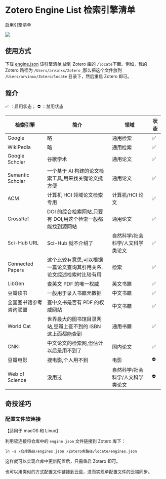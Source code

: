 # Zotero Engine List 检索引擎清单

启用引擎清单

![](https://gw.alipayobjects.com/zos/antfincdn/XnJTWqQaeo/831a8c93-c2b5-4dfe-b7b6-6d306eda732a.png)

## 使用方式

下载 [engine.json](https://raw.githubusercontent.com/arvinxx/zotero-enginelist/master/engines.json) 该引擎清单,放到 Zotero 库的 `/locate`下面。例如，我的 Zotero 路径为 `/Users/arvinxx/Zotero` ,那么把这个文件放到 `/Users/arvinxx/Zotero/locate` 目录下，然后重启 Zotero 即可。

## 简介

✅ ：启用状态； ⛔️ ：禁用状态

| 检索引擎               | 简介                                                                 | 领域                             | 状态 |
| ---------------------- | -------------------------------------------------------------------- | -------------------------------- | ---- |
| Google                 | 略                                                                   | 通用检索                         | ✅   |
| WikiPedia              | 略                                                                   | 通用检索                         | ✅   |
| Google Scholar         | 谷歌学术                                                             | 通用论文                         | ✅   |
| Semantic Scholar       | 一个基于 AI 构建的论文检索工具,用来找关键论文挺方便                  | 通用论文                         | ✅   |
| ACM                    | 计算机 HCI 领域论文检索专用                                          | 计算机/HCI 论文                  | ✅   |
| CrossRef               | DOI 的综合检索网站,只要有 DOI,用这个检索一般都能找到源网站           | 通用论文                         | ✅   |
| Sci-Hub URL            | Sci-Hub 就不介绍了                                                   | 自然科学/社会科学/人文科学类论文 | ✅   |
| Connected Papers       | 这个比较有意思,可以根据一篇论文查询其引用关系,论文综述检索时比较有用 | 检索                             | ✅   |
| LibGen                 | 查英文 PDF 的唯一权威                                                | 英文书籍                         | ✅   |
| 豆瓣读书               | 一般用于录入书籍元数据                                               | 中文书籍                         | ✅   |
| 全国图书馆参考咨询联盟 | 查中文书是否有 PDF 的权威网站                                        | 中文书籍                         | ✅   |
| World Cat              | 世界最大的图书馆目录网站,豆瓣上查不到的 ISBN 这上面都能查到          | 通用书籍                         | ✅   |
| CNKI                   | 中文论文的检索网,但估计以后是用不到了                                | 国内论文                         | ✅   |
| 豆瓣电影               | 搜电影,个人用不到                                                    | 电影                             | ⛔️  |
| Web of Science         | 没用过                                                               | 自然科学/社会科学/人文科学类论文 | ⛔️  |

## 奇技淫巧

### 配置文件软连接

【适用于 macOS 和 Linux】

利用软连接将仓库中的 `engine.json` 文件链接到 Zotero 库下：

```
ln -s /仓库路径/engines.json /Zotero库路径/locate/engines.json
```

这样就可以实现仓库中更新配置后，只需重启 Zotero 即可。

也可以用类似的方式配置文件链接到云盘，进而实现单配置文件的云端同步。
